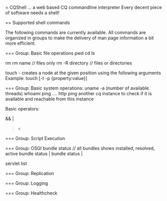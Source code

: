 = CQShell ... a web based CQ commandline interpreter
Every decent piece of software needs a shell!

== Supported shell commands

The following commands are currently available. 
All commands are organized in groups to make the delivery of man page information a bit more efficient.

=== Group: Basic file operations
pwd
cd
ls


rm
rm name // files only
rm -R directory // files or directories


touch - creates a node at the given position using the following arguments
Example:
touch <name> [-t <type> -p {property:value}]


=== Group: Basic system operations:
uname -a (number of available threads)
whoami
ping .... http ping another cq instance to check if it is available and reachable from this instance


Basic operators:

&& 
|
><

=== Group: Script Execution

=== Group: OSGI
bundle status // all bundles shows installed, resolved, active
bundle status <name>|<id>
bundle status <name>|<id>

servlet list

=== Group: Replication

=== Group: Logging

=== Group: Healthcheck